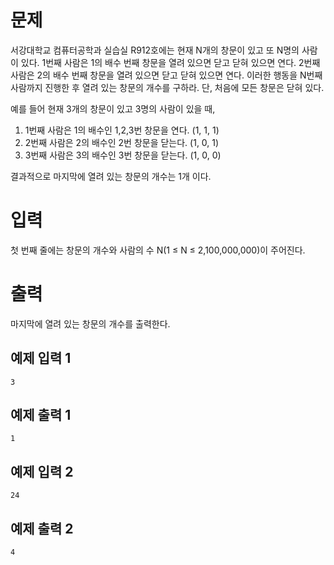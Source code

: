 문제
==============
서강대학교 컴퓨터공학과 실습실 R912호에는 현재 N개의 창문이 있고 또 N명의 사람이 있다. 1번째 사람은 1의 배수 번째 창문을 열려 있으면 닫고 닫혀 있으면 연다.  2번째 사람은 2의 배수 번째 창문을 열려 있으면 닫고 닫혀 있으면 연다. 이러한 행동을 N번째 사람까지 진행한 후 열려 있는 창문의 개수를 구하라. 단, 처음에 모든 창문은 닫혀 있다.

예를 들어 현재 3개의 창문이 있고 3명의 사람이 있을 때,

1. 1번째 사람은 1의 배수인 1,2,3번 창문을 연다. (1, 1, 1)
2. 2번째 사람은 2의 배수인 2번 창문을 닫는다. (1, 0, 1)
3. 3번째 사람은 3의 배수인 3번 창문을 닫는다. (1, 0, 0)

결과적으로 마지막에 열려 있는 창문의 개수는 1개 이다.

입력
===============
첫 번째 줄에는 창문의 개수와 사람의 수 N(1 ≤ N ≤ 2,100,000,000)이 주어진다.

출력
============
마지막에 열려 있는 창문의 개수를 출력한다.

예제 입력 1 
-------------
```
3
```
예제 출력 1 
-------------
```
1
```
예제 입력 2 
-------------
```
24
```
예제 출력 2 
------------
```
4
```
